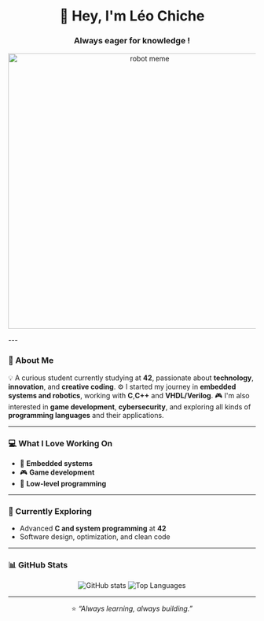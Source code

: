 <h1 align="center">🤖 Hey, I'm Léo Chiche</h1>
<h3 align="center">Always eager for knowledge !</h3>

<p align="center">
  <img src="https://media.giphy.com/media/UOpdmwKA7la0g/giphy.gif" 
       width="560" 
       alt="robot meme">
</p>
---

### 🧠 About Me

💡 A curious student currently studying at **42**, passionate about **technology**, **innovation**, and **creative coding**.
⚙️ I started my journey in **embedded systems and robotics**, working with **C**,**C++** and **VHDL/Verilog**.
🎮 I'm also interested in **game development**, **cybersecurity**, and exploring all kinds of **programming languages** and their applications.

---

### 💻 What I Love Working On

- 🦾 **Embedded systems**
- 🎮 **Game development**
- 🔐 **Low-level programming**

---

### 🌱 Currently Exploring

- Advanced **C and system programming** at **42**  
- Software design, optimization, and clean code  

---

### 📊 GitHub Stats

<p align="center">
  <img src="https://github-readme-stats.vercel.app/api?username=LeoChiche&show_icons=true&theme=tokyonight" alt="GitHub stats" />
  <img src="https://github-readme-stats.vercel.app/api/top-langs/?username=LeoChiche&layout=compact&theme=tokyonight" alt="Top Languages" />
</p>

---

<p align="center">
  ⭐️ <em>“Always learning, always building.”</em>
</p>

